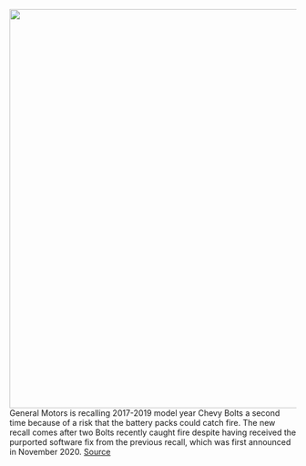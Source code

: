 <img src='https://cdn.vox-cdn.com/thumbor/wLtMbCgjA33FTui9yioD3mD-i10=/0x0:2040x1360/1200x800/filters:focal(857x517:1183x843)/cdn.vox-cdn.com/uploads/chorus_image/image/69622477/akrales_170405_1582_0324.0.0.jpg' width='700px' /><br/>
General Motors is recalling 2017-2019 model year Chevy Bolts a second time because of a risk that the battery packs could catch fire. The new recall comes after two Bolts recently caught fire despite having received the purported software fix from the previous recall, which was first announced in November 2020.
<a href='https://www.theverge.com/2021/7/23/22590210/chevy-bolt-new-recall-battery-defect-fire-risk-fix'> Source <a/>